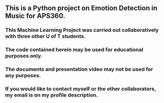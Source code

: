 ## This is a Python project on Emotion Detection in Music for APS360.
### This Machine Learning Project was carried out collaboratively with three other U of T students.
### The code contained herein may be used for educational purposes only.
### The documents and presentation video may not be used for any purposes.
### If you would like to contact myself or the other collaborators, my email is on my profile description. 
